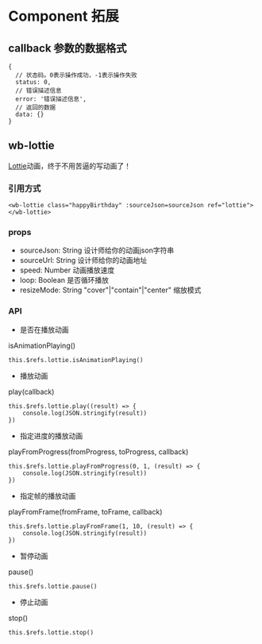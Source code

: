 # Component 拓展

## callback 参数的数据格式

```vue
{
  // 状态码。0表示操作成功，-1表示操作失败
  status: 0,
  // 错误描述信息
  error: '错误描述信息',
  // 返回的数据
  data: {}
}
```

## wb-lottie

[Lottie](https://airbnb.design/lottie/)动画，终于不用苦逼的写动画了！

### 引用方式

```vue
<wb-lottie class="happyBirthday" :sourceJson=sourceJson ref="lottie"></wb-lottie>
```

### props

- sourceJson: String 设计师给你的动画json字符串
- sourceUrl: String 设计师给你的动画地址
- speed: Number 动画播放速度
- loop: Boolean 是否循环播放
- resizeMode: String "cover"|"contain"|"center" 缩放模式

### API

- 是否在播放动画

isAnimationPlaying()

```vue
this.$refs.lottie.isAnimationPlaying()
```

- 播放动画

play(callback)

```vue
this.$refs.lottie.play((result) => {
    console.log(JSON.stringify(result))
})
```

- 指定进度的播放动画

playFromProgress(fromProgress, toProgress, callback)

```vue
this.$refs.lottie.playFromProgress(0, 1, (result) => {
    console.log(JSON.stringify(result))
})
```

- 指定帧的播放动画

playFromFrame(fromFrame, toFrame, callback)

```vue
this.$refs.lottie.playFromFrame(1, 10, (result) => {
    console.log(JSON.stringify(result))
})
```

- 暂停动画

pause()

```vue
this.$refs.lottie.pause()
```

- 停止动画

stop()

```vue
this.$refs.lottie.stop()
```